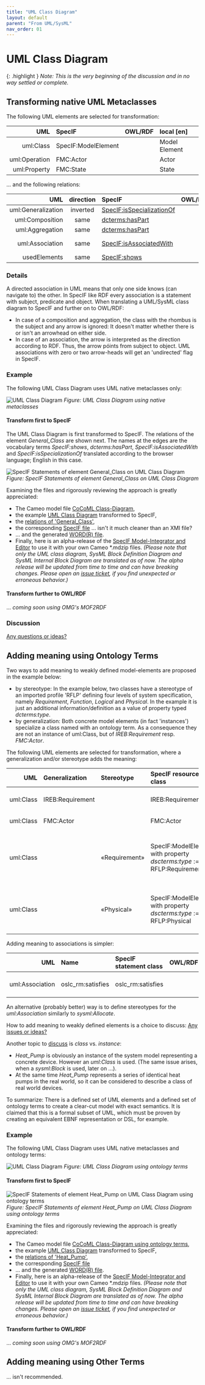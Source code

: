 ```yaml
---
title: "UML Class Diagram"
layout: default
parent: "From UML/SysML"
nav_order: 01
---
```


# UML Class Diagram

{: .highlight }
_Note: This is the very beginning of the discussion and in no way settled or complete._

## Transforming native UML Metaclasses

The following UML elements are selected for transformation:

| UML | SpecIF | OWL/RDF | local [en] |
| ---: | :--- | :--- | :--- |
| uml:Class | SpecIF:ModelElement |  | Model Element |
| uml:Operation | FMC:Actor |  | Actor |
| uml:Property | FMC:State |  | State |

... and the following relations:

| UML | direction | SpecIF | OWL/RDF | local [en] |
| ---: | :---: | :--- | :--- | :--- |
| uml:Generalization | inverted | <a href="https://specif.de/apps/edit#import=../v1.1/Ontology.specif;view=doc;project=P-SpecIF-Ontology;node=N-8pUc6Vjp86KYxpBFwvbnduOoHKp" target="_blank">SpecIF:isSpecializationOf</a> |  | specializes |
| uml:Composition | same | <a href="https://specif.de/apps/edit#import=../v1.1/Ontology.specif;view=doc;project=P-SpecIF-Ontology;node=N-5AP5qdMeBeBnURVia2BWtTlTL3r" target="_blank">dcterms:hasPart</a> |  | has part |
| uml:Aggregation | same | <a href="https://specif.de/apps/edit#import=../v1.1/Ontology.specif;view=doc;project=P-SpecIF-Ontology;node=N-5AP5qdMeBeBnURVia2BWtTlTL3r" target="_blank">dcterms:hasPart</a> |  | has part |
| uml:Association | same | <a href="https://specif.de/apps/edit#import=../v1.1/Ontology.specif;view=doc;project=P-SpecIF-Ontology;node=N-H8KY2yoKNmBqEgSojfGX9oBclMN" target="_blank">SpecIF:isAssociatedWith</a> |  | associated with |
| usedElements | same | <a href="https://specif.de/apps/edit#import=../v1.1/Ontology.specif;view=doc;project=P-SpecIF-Ontology;node=N-KySdnxpGEFIs3FWCaOlzbpLVEq4" target="_blank">SpecIF:shows</a> |  | shows |

<!--
| uml:Aggregation | same | <a href="https://specif.de/apps/edit#import=../v1.1/Ontology.specif;view=doc;project=P-SpecIF-Ontology;node=N-hmCfLTnuYbWWsE4qqo8zb8CwaE2" target="_blank">SpecIF:aggregates</a> |  |  |
-->

### Details

A directed association in UML means that only one side knows (can navigate to) the other. In SpecIF like RDF every association is a statement with subject, predicate and object. When translating a UML/SysML class diagram to SpecIF and further on to OWL/RDF:
- In case of a composition and aggregation, the class with the rhombus is the subject and any arrow is ignored: It doesn't matter whether there is or isn't an arrowhead on either side. 
- In case of an association, the arrow is interpreted as the direction according to RDF. Thus, the arrow póints from subject to object. UML associations with zero or two arrow-heads will get an 'undirected' flag in SpecIF.

### Example

The following UML Class Diagram uses UML native metaclasses only:

![UML Class Diagram](../assets/images/UML-SysML/Class-Diagram_(native).png)
_Figure: UML Class Diagram using native metaclasses_

#### Transform first to SpecIF

The UML Class Diagram is first transformed to SpecIF. The relations of the element _General_Class_ are shown next. The names at the edges are the vocabulary terms _SpecIF:shows_, _dcterms:hasPart_, _SpecIF:isAssociatedWith_ and _SpecIF:isSpecializationOf_ translated according to the browser language; English in this case.

![SpecIF Statements of element General_Class on UML Class Diagram](../assets/images/UML-SysML/SpecIF-Statements_of_Class-Diagram_(native).png)
_Figure: SpecIF Statements of element General_Class on UML Class Diagram_

Examining the files and rigorously reviewing the approach is greatly appreciated:
- The Cameo model file <a href="https://github.com/GfSE/CoCoML-Verification-and-Validation/tree/main/Class_Diagram/1_Source/CoCoML-Class-Diagram.mdzip" target="_blank">CoCoML Class-Diagram</a>,
- the example <a href="https://specif.de/apps/edit#import=../examples/CoCoML-Class-Diagram.specif.zip" target="_blank">UML Class Diagram</a> transformed to SpecIF,
- the <a href="https://specif.de/apps/edit#import=../examples/CoCoML-Class-Diagram.specif.zip;view=statements;project=eee_1045467100313_135436_1;node=N-12061513685" target="_blank">relations of 'General_Class'</a>, 
- the corresponding <a href="https://specif.de/examples/CoCoML-Class-Diagram.specif.zip" target="_blank">SpecIF file</a> ... isn't it much cleaner than an XMI file?
- ... and the generated <a href="https://github.com/GfSE/CoCoML-Verification-and-Validation/blob/main/Class_Diagram/9_DOCX/CoCoML-Class-Diagram.docx" target="_blank">WORD(R) file</a>.
- Finally, here is an alpha-release of the <a href="https://specif.de/apps-alpha/edit.html" target="_blank">SpecIF Model-Integrator and Editor</a> to use it with your own Cameo *.mdzip files. _(Please note that only the UML class diagram, SysML Block Definition Diagram and SysML Internal Block Diagram are translated as of now. The alpha release will be updated from time to time and can have breaking changes. Please open an <a href="https://github.com/GfSE/CoCoML-Verification-and-Validation/issues" target="_blank">issue ticket</a>, if you find unexpected or erroneous behavior.)_

#### Transform further to OWL/RDF

... _coming soon using OMG's MOF2RDF_


### Discussion

<a href="https://github.com/GfSE/CoCoML-Pages/discussions/5" target="_blank">Any questions or ideas?</a>


## Adding meaning using Ontology Terms

Two ways to add meaning to weakly defined model-elements are proposed in the example below:
- by stereotype: In the example below, two classes have a stereotype of an imported profile 'RFLP' defining four levels of system specification, namely _Requirement_, _Function_, _Logical_ and _Physical_. In the example it is just an additional information/definition as a value of property typed _dcterms:type_.
- by generalization: Both concrete model elements (in fact 'instances') specialize a class named with an ontology term. As a consequence they are not an instance of uml:Class, but of _IREB:Requirement_ resp. _FMC:Actor_.

The following UML elements are selected for transformation, where a generalization and/or stereotype adds the meaning:

| UML | Generalization | Stereotype | SpecIF resource class | OWL/RDF | local [en] | Comment |
| ---: | :--- | :--- | :--- | :--- | :--- | :--- |
| uml:Class | IREB:Requirement |  | IREB:Requirement |  | Requirement | _IREB:Requirement_ is an ontology term |
| uml:Class | FMC:Actor |  | FMC:Actor |  | Actor | _FMC:Actor_ is an ontology term |
| uml:Class |  | «Requirement» | SpecIF:ModelElement with property _dscterms:type_ := RFLP:Requirement |  | Model Element | _Requirement_ is a stereotype defined by profile RFLP and _RFLP:Requirement_ is an ontology term |
| uml:Class |  | «Physical» | SpecIF:ModelElement with property _dscterms:type_ := RFLP:Physical |  | Model Element | _Physical_ is a stereotype defined by profile RFLP and _RFLP:Physical_ is an ontology term |

Adding meaning to associations is simpler:

| UML | Name | SpecIF statement class | OWL/RDF | local [en] | Comment |
| ---: | :--- | :--- | :--- | :--- | :--- |
| uml:Association | oslc_rm:satisfies | oslc_rm:satisfies |  | satisfies | _oslc_rm:satisfies_ is an ontology term |

An alternative (probably better) way is to define stereotypes for the _uml:Association_ similarly to _sysml:Allocate_.

How to add meaning to weakly defined elements is a choice to discuss: <a href="https://github.com/GfSE/CoCoML-Pages/discussions/6" target="_blank">Any issues or ideas?</a>

Another topic to <a href="https://github.com/GfSE/CoCoML-Pages/discussions/5" target="_blank">discuss</a> is _class_ vs. _instance_:
- _Heat_Pump_ is obviously an instance of the system model representing a concrete device. However an _uml:Class_ is used. (The same issue arises, when a _sysml:Block_ is used, later on ...).
- At the same time _Heat_Pump_ represents a series of identical heat pumps in the real world, so it can be considered to describe a class of real world devices.

To summarize: There is a defined set of UML elements and a defined set of ontology terms to create a clear-cut model with exact semantics. 
It is claimed that this is a formal subset of UML, which must be proven by creating an equivalent EBNF representation or DSL, for example.

### Example

The following UML Class Diagram uses UML native metaclasses and ontology terms:

![UML Class Diagram](../assets/images/UML-SysML/Class-Diagram_with_Stereotypes.png)
_Figure: UML Class Diagram using ontology terms_

#### Transform first to SpecIF

![SpecIF Statements of element Heat_Pump on UML Class Diagram using ontology terms](../assets/images/UML-SysML/SpecIF-Statements_of_Class-Diagram_with_Stereotypes.png)
_Figure: SpecIF Statements of element Heat_Pump on UML Class Diagram using ontology terms_

Examining the files and rigorously reviewing the approach is greatly appreciated:
- The Cameo model file <a href="https://github.com/GfSE/CoCoML-Verification-and-Validation/tree/main/Class_Diagram/1_Source/CoCoML-Class-Diagram-with-Stereotypes.mdzip" target="_blank">CoCoML Class-Diagram using ontology terms</a>,
- the example <a href="https://specif.de/apps/edit#import=../examples/CoCoML-Class-Diagram-with-Stereotypes.specif.zip" target="_blank">UML Class Diagram</a> transformed to SpecIF,
- the <a href="https://specif.de/apps/edit#import=../examples/CoCoML-Class-Diagram-with-Stereotypes.specif.zip;view=statements;project=eee_1045467100313_135436_1;node=N-8258538652" target="_blank">relations of 'Heat_Pump'</a>, 
- the corresponding <a href="https://specif.de/examples/CoCoML-Class-Diagram-with-Stereotypes.specif.zip" target="_blank">SpecIF file</a>
- ... and the generated <a href="https://github.com/GfSE/CoCoML-Verification-and-Validation/blob/main/Class_Diagram/9_DOCX/CoCoML-Class-Diagram-with-Stereotypes.docx" target="_blank">WORD(R) file</a>.
- Finally, here is an alpha-release of the <a href="https://specif.de/apps-alpha/edit.html" target="_blank">SpecIF Model-Integrator and Editor</a> to use it with your own Cameo *.mdzip files. _(Please note that only the UML class diagram, SysML Block Definition Diagram and SysML Internal Block Diagram are translated as of now. The alpha release will be updated from time to time and can have breaking changes. Please open an <a href="https://github.com/GfSE/CoCoML-Verification-and-Validation/issues" target="_blank">issue ticket</a>, if you find unexpected or erroneous behavior.)_

#### Transform further to OWL/RDF

... _coming soon using OMG's MOF2RDF_


## Adding meaning using Other Terms

... isn't recommended.

